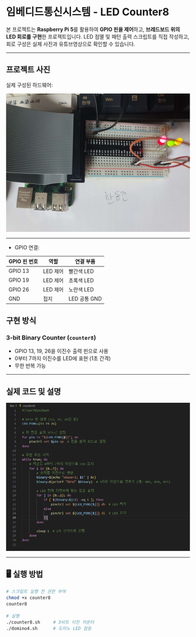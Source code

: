 # 임베디드통신시스템 - LED Counter8

본 프로젝트는 **Raspberry Pi 5**를 활용하여 **GPIO 핀을 제어**하고, **브레드보드 위의 LED 회로를 구현**한 프로젝트입니다. LED 점멸 및 패턴 출력 스크립트를 직접 작성하고, 회로 구성은 실제 사진과 유튜브영상으로 확인할 수 있습니다.

---

## 프로젝트 사진

실제 구성된 하드웨어:

![real](./image/counter8.jpg)

---

- GPIO 연결:

| GPIO 핀 번호 | 역할    | 연결 부품 |
|--------------|---------|------------|
| GPIO 13      | LED 제어 | 빨간색 LED |
| GPIO 19      | LED 제어 | 초록색 LED |
| GPIO 26      | LED 제어 | 노란색 LED |
| GND          | 접지     | LED 공통 GND |


## 구현 방식

### **3-bit Binary Counter (`counter8`)**
- GPIO 13, 19, 26을 이진수 출력 핀으로 사용
- 0부터 7까지 이진수를 LED에 표현 (1초 간격)
- 무한 반복 가능

---

## 실제 코드 및 설명

![real](./image/counter8_code.PNG)

---

## 🖥️ 실행 방법

```bash
# 스크립트 실행 전 권한 부여
chmod +x counter8
counter8

# 실행
./counter8.sh     # 3비트 이진 카운터
./domino4.sh      # 도미노 LED 점등

